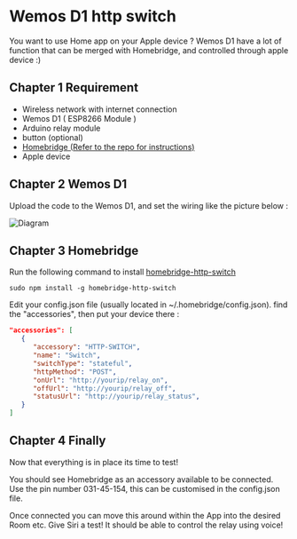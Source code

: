 # Wemos D1 http switch

You want to use Home app on your Apple device ?
Wemos D1 have a lot of function that can be merged with Homebridge, and controlled through apple device :)

## Chapter 1 Requirement

- Wireless network with internet connection
- Wemos D1 ( ESP8266 Module )
- Arduino relay module
- button (optional)
- [Homebridge (Refer to the repo for instructions)](https://github.com/nfarina/homebridge)
- Apple device

## Chapter 2 Wemos D1

Upload the code to the Wemos D1, and set the wiring like the picture below :

![Diagram](https://i.ibb.co/Jrzr2Hm/68747470733a2f2f696d6167652e6962622e636f2f68454468464c2f576972696e672d52656c61792d4469616772616d2e6a7067.jpg)

## Chapter 3 Homebridge

Run the following command to install [homebridge-http-switch](https://github.com/Supereg/homebridge-http-switch)
```
sudo npm install -g homebridge-http-switch
```

Edit your config.json file (usually located in ~/.homebridge/config.json). find the "accessories", then put your device there :

```json
"accessories": [
   {
      "accessory": "HTTP-SWITCH",
      "name": "Switch",
      "switchType": "stateful",
      "httpMethod": "POST",
      "onUrl": "http://yourip/relay_on",
      "offUrl": "http://yourip/relay_off",
      "statusUrl": "http://yourip/relay_status",
   }   
]
```

## Chapter 4 Finally

Now that everything is in place its time to test!

You should see Homebridge as an accessory available to be connected. Use the pin number 031-45-154, this can be customised in the config.json file.

Once connected you can move this around within the App into the desired Room etc. Give Siri a test! It should be able to control the relay using voice!
